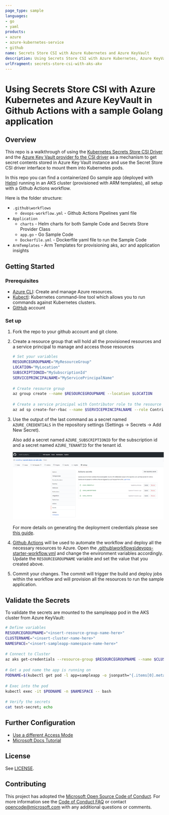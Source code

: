 ```yaml
---
page_type: sample
languages:
- go
- yaml
products:
- azure
- azure-kubernetes-service
- github
name: Secrets Store CSI with Azure Kubernetes and Azure KeyVault
description: Using Secrets Store CSI with Azure Kubernetes, Azure KeyVault and a sample Go application
urlFragment: secrets-store-csi-with-aks-akv
---
```


# Using Secrets Store CSI with Azure Kubernetes and Azure KeyVault in Github Actions with a sample Golang application

## Overview

This repo is a walkthrough of using the [Kubernetes Secrets Store CSI Driver](https://secrets-store-csi-driver.sigs.k8s.io/) and the [Azure Key Vault provider fo the CSI driver](https://azure.github.io/secrets-store-csi-driver-provider-azure/) as a mechanism to get secret contents stored in Azure Key Vault instance and use the Secret Store CSI driver interface to mount them into Kubernetes pods.

In this repo you can find a containerized Go sample app (deployed with [Helm](https://helm.sh/)) running in an AKS cluster (provisioned with ARM templates), all setup with a Github Actions workflow.

Here is the folder structure:

- `.github\workflows`
  - `devops-workflow.yml` - Github Actions Pipelines yaml file
- `Application`
  - `charts` - Helm charts for both Sample Code and Secrets Store Provider Class
  - `app.go` - Go Sample Code
  - `Dockerfile.yml` - Dockerfile yaml file to run the Sample Code
- `ArmTemplates` - Arm Templates for provisioning aks, acr and application insights

## Getting Started

### Prerequisites

- [Azure CLI](https://docs.microsoft.com/en-us/cli/azure/install-azure-cli?view=azure-cli-latest): Create and manage Azure resources.
- [Kubectl](https://kubernetes.io/docs/tasks/tools/install-kubectl/): Kubernetes command-line tool which allows you to run commands against Kubernetes clusters.
- [GitHub](https://github.com/) account

### Set up

1. Fork the repo to your github account and git clone.
2. Create a resource group that will hold all the provisioned resources and a service principal to manage and access those resources

    ```bash
    # Set your variables
    RESOURCEGROUPNAME="MyResourceGroup"
    LOCATION="MyLocation"
    SUBSCRIPTIONID="MySubscriptionId"
    SERVICEPRINCIPALNAME="MyServicePrincipalName"

    # Create resource group
    az group create --name $RESOURCEGROUPNAME --location $LOCATION

    # Create a service principal with Contributor role to the resource group
    az ad sp create-for-rbac --name $SERVICEPRINCIPALNAME --role Contributor --scopes /subscriptions/$SUBSCRIPTIONID/resourceGroups/$RESOURCEGROUPNAME --sdk-auth
    ```

3. Use the output of the last command as a secret named `AZURE_CREDENTIALS` in the repository settings (Settings -> Secrets -> Add New Secret).

    Also add a secret named `AZURE_SUBSCRIPTIONID` for the subscription id and a secret named `AZURE_TENANTID` for the tenant id.

    ![action-secrets](./assets/action_secrets.png)

    For more details on generating the deployment credentials please see [this guide](https://docs.microsoft.com/en-us/azure/azure-resource-manager/templates/deploy-github-actions#generate-deployment-credentials).

4. [Github Actions](https://docs.github.com/en/actions) will be used to automate the workflow and deploy all the necessary resources to Azure. Open the [.github\workflows\devops-starter-workflow.yml](.github\workflows\devops-starter-workflow.yml) and change the environment variables accordingly. Update the `RESOURCEGROUPNAME` variable and set the value that you created above.

5. Commit your changes. The commit will trigger the build and deploy jobs within the workflow and will provision all the resources to run the sample application.

## Validate the Secrets

To validate the secrets are mounted to the sampleapp pod in the AKS cluster from Azure KeyVault:

```bash
# Define variables
RESOURCEGROUPNAME="<insert-resource-group-name-here>"
CLUSTERNAME="<insert-cluster-name-here>"
NAMESPACE="<insert-sampleapp-namespace-name-here>"

# Connect to Cluster
az aks get-credentials --resource-group $RESOURCEGROUPNAME --name $CLUSTERNAME

# Get a pod name the app is running on
PODNAME=$(kubectl get pod -l app=sampleapp -o jsonpath="{.items[0].metadata.name}" -n $NAMESPACE)

# Exec into the pod
kubectl exec -it $PODNAME -n $NAMESPACE -- bash

# Verify the secrets
cat test-secret; echo
```

## Further Configuration

- [Use a different Access Mode](https://azure.github.io/secrets-store-csi-driver-provider-azure/configurations/identity-access-modes/)
- [Microsoft Docs Tutorial](https://docs.microsoft.com/en-us/azure/key-vault/general/key-vault-integrate-kubernetes)

## License

See [LICENSE](LICENSE).

## Contributing

This project has adopted the [Microsoft Open Source Code of Conduct](https://opensource.microsoft.com/codeofconduct/). For more information see the [Code of Conduct FAQ](https://opensource.microsoft.com/codeofconduct/faq/) or contact [opencode@microsoft.com](mailto:opencode@microsoft.com) with any additional questions or comments.
